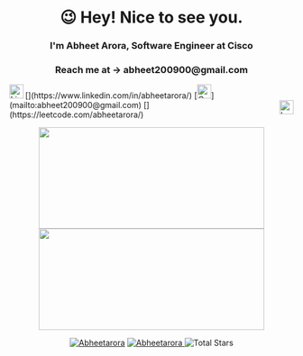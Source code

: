 <h1 align="center">😉 Hey! Nice to see you.</h1>
<h3 align="center">I'm Abheet Arora, Software Engineer at Cisco</h3>
<h3 align="center" font="monospace">Reach me at -> abheet200900@gmail.com</h3>
[<img align="left" alt="LinkedIn" width="25px" src="https://upload.wikimedia.org/wikipedia/commons/thumb/8/81/LinkedIn_icon.svg/2048px-LinkedIn_icon.svg.png" />](https://www.linkedin.com/in/abheetarora/)
[<img alt="Gmail" src="https://upload.wikimedia.org/wikipedia/commons/thumb/7/7e/Gmail_icon_%282020%29.svg/2560px-Gmail_icon_%282020%29.svg.png" width="25px">](mailto:abheet200900@gmail.com)
[<img align="right" alt="Leetcode" width="25px" src="https://user-images.githubusercontent.com/36547915/97088991-45da5d00-1652-11eb-900f-80d106540f4f.png" />](https://leetcode.com/abheetarora/)
<br>

<p align="center">
    <img
        height="180em"
	 width="400em"
        src="https://github-readme-stats.vercel.app/api?username=Abheetarora&show_icons=true&hide_border=true&theme=tokyonight"
    />
    <img
        height="180em"
	width="400em"
        src="https://github-readme-stats.vercel.app/api/top-langs/?username=Abheetarora&show_icons=true&hide_border=true&layout=compact&langs_count=8&theme=tokyonight"
    />
</p>

<p align="center"> 
	<a href="https://github.com/Abheetarora"><img src="https://komarev.com/ghpvc/?username=Abheetarora" alt="Abheetarora"/></a>
	<a href="https://github.com/Abheetarora?tab=repositories"><img src="https://badges.pufler.dev/repos/ritikramuka" alt="Abheetarora" /> </a>
	<img src="https://img.shields.io/github/stars/Abheetarora?label=Stars" alt="Total Stars">
</p>
